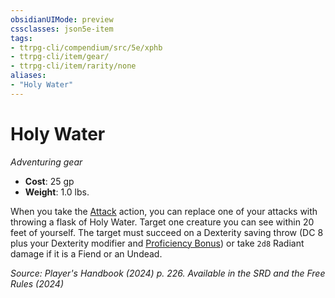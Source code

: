 ```yaml
---
obsidianUIMode: preview
cssclasses: json5e-item
tags:
- ttrpg-cli/compendium/src/5e/xphb
- ttrpg-cli/item/gear/
- ttrpg-cli/item/rarity/none
aliases: 
- "Holy Water"
---
```

# Holy Water
*Adventuring gear*  


- **Cost**: 25 gp
- **Weight**: 1.0 lbs.

When you take the [Attack](Інструменти%20ДМ/CLI/rules/actions.md#Attack) action, you can replace one of your attacks with throwing a flask of Holy Water. Target one creature you can see within 20 feet of yourself. The target must succeed on a Dexterity saving throw (DC 8 plus your Dexterity modifier and [Proficiency Bonus](Інструменти%20ДМ/CLI/rules/variant-rules/proficiency-xphb.md)) or take `2d8` Radiant damage if it is a Fiend or an Undead.

*Source: Player's Handbook (2024) p. 226. Available in the <span title='Systems Reference Document (5.2)'>SRD</span> and the Free Rules (2024)*